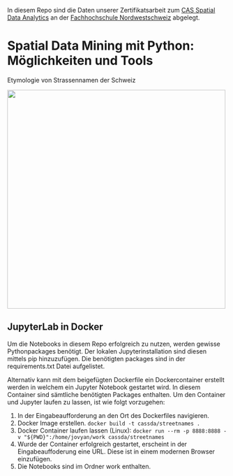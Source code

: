 In diesem Repo sind die Daten unserer Zertifikatsarbeit zum [CAS Spatial Data Analytics](https://www.fhnw.ch/de/weiterbildung/architektur-bau-geomatik/geomatik/cas-spatial-data-analytics) an der [Fachhochschule Nordwestschweiz](https://www.fhnw.ch) abgelegt.

# Spatial Data Mining mit Python: Möglichkeiten und Tools
Etymologie von Strassennamen der Schweiz

<img src="https://user-images.githubusercontent.com/16583617/202919500-f56d75f2-60fd-4ca7-a516-18d769c4b733.png" width="500" />


## JupyterLab in Docker
Um die Notebooks in diesem Repo erfolgreich zu nutzen, werden gewisse Pythonpackages benötigt.
Der lokalen Jupyterinstallation sind diesen mittels pip hinzuzufügen.
Die benötigten packages sind in der requirements.txt Datei aufgelistet.

Alternativ kann mit dem beigefügten Dockerfile ein Dockercontainer erstellt werden in welchem ein Jupyter Notebook gestartet wird.
In diesem Container sind sämtliche benötigten Packages enthalten.
Um den Container und Jupyter laufen zu lassen, ist wie folgt vorzugehen:
1. In der Eingabeaufforderung an den Ort des Dockerfiles navigieren.
2. Docker Image erstellen. `docker build -t cassda/streetnames .`
3. Docker Container laufen lassen (Linux): `docker run --rm -p 8888:8888 -v "${PWD}":/home/jovyan/work cassda/streetnames`
4. Wurde der Container erfolgreich gestartet, erscheint in der Eingabeauffoderung eine URL. Diese ist in einem modernen Browser einzufügen.
5. Die Notebooks sind im Ordner work enthalten.